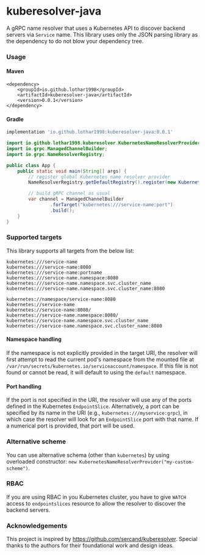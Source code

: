 # kuberesolver-java
A gRPC name resolver that uses a Kubernetes API to discover backend servers via `Service` name. This library uses
only the JSON parsing library as the dependency to do not blow your dependency tree.

### Usage
#### Maven
```maven
<dependency>
    <groupId>io.github.lothar1998</groupId>
    <artifactId>kuberesolver-java</artifactId>
    <version>0.0.1</version>
</dependency>
```

#### Gradle
```gradle
implementation 'io.github.lothar1998:kuberesolver-java:0.0.1'
```

```java
import io.github.lothar1998.kuberesolver.KubernetesNameResolverProvider;
import io.grpc.ManagedChannelBuilder;
import io.grpc.NameResolverRegistry;

public class App {
    public static void main(String[] args) {
        // register global Kubernetes name resolver provider
        NameResolverRegistry.getDefaultRegistry().register(new KubernetesNameResolverProvider());

        // build gRPC channel as usual
        var channel = ManagedChannelBuilder
                .forTarget("kubernetes:///service-name:port")
                .build();
    }
}
```

### Supported targets
This library supports all targets from the below list:
```
kubernetes:///service-name
kubernetes:///service-name:8080
kubernetes:///service-name:portname
kubernetes:///service-name.namespace:8080
kubernetes:///service-name.namespace.svc.cluster_name
kubernetes:///service-name.namespace.svc.cluster_name:8080

kubernetes://namespace/service-name:8080
kubernetes://service-name
kubernetes://service-name:8080/
kubernetes://service-name.namespace:8080/
kubernetes://service-name.namespace.svc.cluster_name
kubernetes://service-name.namespace.svc.cluster_name:8080
```

#### Namespace handling
If the namespace is not explicitly provided in the target URI, the resolver will first attempt to read the current pod's namespace from the mounted file at `/var/run/secrets/kubernetes.io/serviceaccount/namespace`. If this file is not found or cannot be read, it will default to using the `default` namespace.

#### Port handling
If the port is not specified in the URI, the resolver will use any of the ports defined in the Kubernetes `EndpointSlice`. Alternatively, a port can be specified by its name in the URI (e.g., `kubernetes:///myservice:grpc`), in which case the resolver will look for an `EndpointSlice` port with that name. If a numerical port is provided, that port will be used.

### Alternative scheme 
You can use alternative schema (other than `kubernetes`) by using overloaded constructor:
```new KubernetesNameResolverProvider("my-custom-scheme")```.

### RBAC
If you are using RBAC in you Kubernetes cluster, you have to give `WATCH` access to `endpointslices` resource 
 to allow the resolver to discover the backend servers.

### Acknowledgements

This project is inspired by https://github.com/sercand/kuberesolver.
Special thanks to the authors for their foundational work and design ideas.
